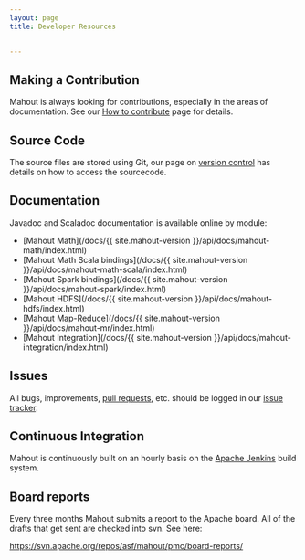 ```yaml
---
layout: page
title: Developer Resources

    
---
```


<a name="DeveloperResources-MakingaContribution"></a>
## Making a Contribution

Mahout is always looking for contributions, especially in the areas of
documentation. See our [How to contribute](/developers/how-to-contribute.html) page for details.


<a name="DeveloperResources-SourceCode"></a>
## Source Code

The source files are stored using Git, our page on [version control](/developers/version-control.html) has details on how to access the sourcecode.


<a name="DeveloperResources-Documentation"></a>
## Documentation

Javadoc and Scaladoc documentation is available online by module:

 * [Mahout Math](/docs/{{ site.mahout-version }}/api/docs/mahout-math/index.html)
 * [Mahout Math Scala bindings](/docs/{{ site.mahout-version }}/api/docs/mahout-math-scala/index.html)
 * [Mahout Spark bindings](/docs/{{ site.mahout-version }}/api/docs/mahout-spark/index.html)
 * [Mahout HDFS](/docs/{{ site.mahout-version }}/api/docs/mahout-hdfs/index.html)
 * [Mahout Map-Reduce](/docs/{{ site.mahout-version }}/api/docs/mahout-mr/index.html)
 * [Mahout Integration](/docs/{{ site.mahout-version }}/api/docs/mahout-integration/index.html)


<a name="DeveloperResources-Issues"></a>
## Issues

All bugs, improvements, [pull requests](http://mahout.apache.org/developers/github.html), etc. should be logged in our [issue tracker](/developers/issue-tracker.html).

<a name="DeveloperResources-ContinuousIntegration"></a>
## Continuous Integration

Mahout is continuously built on an hourly basis on the [Apache Jenkins](https://builds.apache.org/job/Mahout-Quality/)  build system.

## Board reports

Every three months Mahout submits a report to the Apache board. All of the drafts that get sent are checked into svn. See here:

<a href="https://svn.apache.org/repos/asf/mahout/pmc/board-reports/">https://svn.apache.org/repos/asf/mahout/pmc/board-reports/</a>